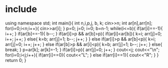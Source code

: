 # include <iostream>
using namespace std; 
int main(){
  int n,i,p,j, b, k; 
  cin>>n; 
  int ar[n],arr[n];
  for(i=0;i<n;i++){
    cin>>ar[i];
  }
  p=0;
  j=0;
  i=0;
  b=n-1;
  while(i<=b){
    if(ar[i]==-1){
      i++;
    }
    if(ar[b]==-1){
      b--;
    }
      if(ar[i]>p && ar[b]>p){
        if(ar[i]<ar[b]){
         k=i;
        arr[j]=0;
        i++;
        j++;
        }
        else{
          k=b;
          arr[j]=1;
          b--;
          j++;
        }
      }
      else
      if(ar[i]>p && ar[b]<p){
        k=i;
        arr[j]=0;
        i++;
        j++;
      }
      else
      if(ar[b]>p && ar[i]<p){
        k=b;
        arr[j]=1;
        b--;
        j++;
      }
      else{
        break; 
      }
      p=ar[k];
      ar[k]=-1;
  }
  if(ar[i]>p){
    arr[j]=0;
    j++;
  }
  cout<<j; 
  cout<<"\n";
  for(i=0;i<j;i++){
    if(arr[i]==0){
      cout<<"L";
    }
    else
    if(arr[i]==1){
      cout<<"R";
    }
  }
  return 0;
}
